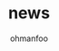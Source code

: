 ---
Aliases:
- '#news'
author: ohmanfoo
created: '2022-08-07'
source: '#todo'
tags: ' #;'
title: news
---